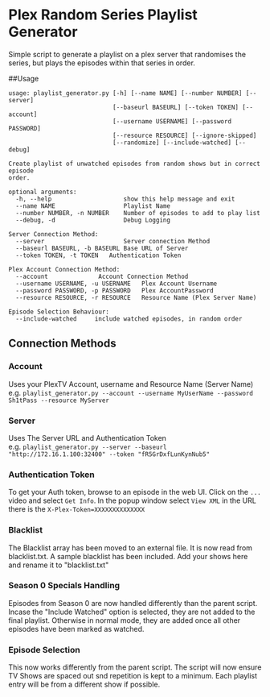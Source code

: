 # Plex Random Series Playlist Generator

Simple script to generate a playlist on a plex server that randomises the series, but plays the episodes within that 
series in order.

##Usage
```
usage: playlist_generator.py [-h] [--name NAME] [--number NUMBER] [--server]
                             [--baseurl BASEURL] [--token TOKEN] [--account]
                             [--username USERNAME] [--password PASSWORD]
                             [--resource RESOURCE] [--ignore-skipped]
                             [--randomize] [--include-watched] [--debug]

Create playlist of unwatched episodes from random shows but in correct episode
order.

optional arguments:
  -h, --help                    show this help message and exit
  --name NAME                   Playlist Name
  --number NUMBER, -n NUMBER    Number of episodes to add to play list
  --debug, -d                   Debug Logging

Server Connection Method:
  --server                      Server connection Method
  --baseurl BASEURL, -b BASEURL Base URL of Server
  --token TOKEN, -t TOKEN   Authentication Token

Plex Account Connection Method:
  --account              Account Connection Method
  --username USERNAME, -u USERNAME   Plex Account Username
  --password PASSWORD, -p PASSWORD   Plex AccountPassword
  --resource RESOURCE, -r RESOURCE   Resource Name (Plex Server Name)

Episode Selection Behaviour:
  --include-watched     include watched episodes, in random order
```
## Connection Methods
### Account
Uses your PlexTV Account, username and Resource Name (Server Name)  
e.g. `playlist_generator.py --account --username MyUserName --password Sh1tPass --resource MyServer`

### Server
Uses The Server URL and Authentication Token  
e.g. `playlist_generator.py --server --baseurl "http://172.16.1.100:32400" --token "fR5GrDxfLunKynNub5"`

### Authentication Token
To get your Auth token, browse to an episode in the web UI. Click on the `...` video and select `Get Info`.  In the 
popup window select `View XML` in the URL there is the `X-Plex-Token=XXXXXXXXXXXXXX`

### Blacklist
The Blacklist array has been moved to an external file. It is now read from blacklist.txt. A sample blacklist has been included. Add your shows here and rename it to "blacklist.txt"

### Season 0 Specials Handling
Episodes from Season 0 are now handled differently than the parent script. Incase the "Include Watched" option is selected, they are not added to the final playlist. Otherwise in normal mode, they are added once all other episodes have been marked as watched.

### Episode Selection
This now works differently from the parent script. The script will now ensure TV Shows are spaced out snd repetition is kept to a minimum. Each playlist entry will be from a different show if possible.
